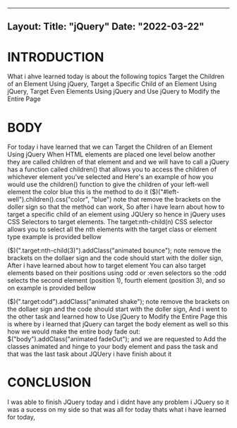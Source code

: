 
---
Layout:
Title: "jQuery"
Date: "2022-03-22"
---

# INTRODUCTION

What i ahve learned today is about the following topics Target the Children of an Element Using jQuery,
Target a Specific Child of an Element Using jQuery,
Target Even Elements Using jQuery and
Use jQuery to Modify the Entire Page

# BODY

For today i have learned that we can Target the Children of an Element Using jQuery
When HTML elements are placed one level below another they are called children of that element and and we will have to call a jQuery has a function called children() that allows you to access the children of whichever element you've selected and Here's an example of how you would use the children() function to give the children of your left-well element the color blue this is the method to do it
($)("#left-well").children().css("color", "blue") note that remove the brackets on the doller sign so that the method can work, So after i have learn about how to target a specific child of an element using JQUery so hence in jQuery uses CSS Selectors to target elements. The target:nth-child(n) CSS selector allows you to select all the nth elements with the target class or element type example is provided bellow

($)(".target:nth-child(3)").addClass("animated bounce");
note remove the brackets on the dollaer sign and the code should start with the doller sign, After i have learned about how to target element You can also target elements based on their positions using :odd or :even selectors so the :odd selects the second element (position 1), fourth element (position 3), and so on example is provided bellow

($)(".target:odd").addClass("animated shake");
note remove the brackets on the dollaer sign and the code should start with the doller sign, And i went to the other task and learned how to Use jQuery to Modify the Entire Page this is where by i learned that jQuery can target the body element as well so this how we would make the entire body fade out: $("body").addClass("animated fadeOut"); and we are requested to Add the classes animated and hinge to your body element and pass the task and that was the last task about JQUery i have finish about it

# CONCLUSION

I was able to finish JQuery today and i didnt have any problem i JQuery so it was a sucess on my side so that was all for today thats what i have learned for today,